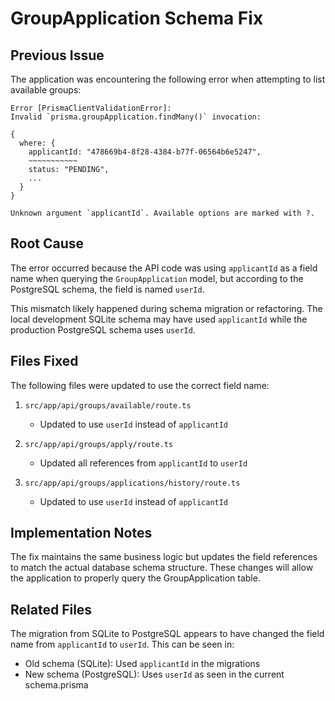 # GroupApplication Schema Fix

## Previous Issue

The application was encountering the following error when attempting to list available groups:

```
Error [PrismaClientValidationError]: 
Invalid `prisma.groupApplication.findMany()` invocation:

{
  where: {
    applicantId: "478669b4-8f28-4384-b77f-06564b6e5247",
    ~~~~~~~~~~~
    status: "PENDING",
    ...
  }
}

Unknown argument `applicantId`. Available options are marked with ?.
```

## Root Cause

The error occurred because the API code was using `applicantId` as a field name when querying the `GroupApplication` model, but according to the PostgreSQL schema, the field is named `userId`.

This mismatch likely happened during schema migration or refactoring. The local development SQLite schema may have used `applicantId` while the production PostgreSQL schema uses `userId`.

## Files Fixed

The following files were updated to use the correct field name:

1. `src/app/api/groups/available/route.ts` 
   - Updated to use `userId` instead of `applicantId`

2. `src/app/api/groups/apply/route.ts`
   - Updated all references from `applicantId` to `userId`

3. `src/app/api/groups/applications/history/route.ts`
   - Updated to use `userId` instead of `applicantId`

## Implementation Notes

The fix maintains the same business logic but updates the field references to match the actual database schema structure. These changes will allow the application to properly query the GroupApplication table.

## Related Files

The migration from SQLite to PostgreSQL appears to have changed the field name from `applicantId` to `userId`. This can be seen in:

- Old schema (SQLite): Used `applicantId` in the migrations
- New schema (PostgreSQL): Uses `userId` as seen in the current schema.prisma

